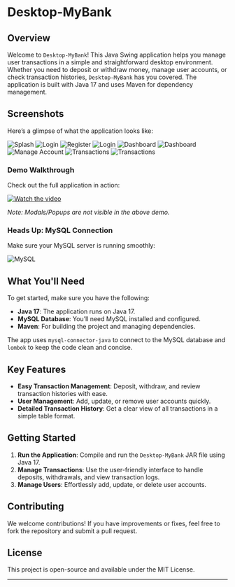 # Desktop-MyBank

## Overview

Welcome to `Desktop-MyBank`! This Java Swing application helps you manage user transactions in a simple and straightforward desktop environment. Whether you need to deposit or withdraw money, manage user accounts, or check transaction histories, `Desktop-MyBank` has you covered. The application is built with Java 17 and uses Maven for dependency management.

## Screenshots

Here’s a glimpse of what the application looks like:

![Splash](preview/preview-1.jpeg)
![Login](preview/preview-2.jpeg)
![Register](preview/preview-3.jpeg)
![Login](preview/preview-4.jpeg)
![Dashboard](preview/preview-5.jpeg)
![Dashboard](preview/preview-6.jpeg)
![Manage Account](preview/preview-7.jpeg)
![Transactions](preview/preview-8.jpeg)
![Transactions](preview/preview-9.jpeg)

### Demo Walkthrough

Check out the full application in action:

[![Watch the video](preview/thumbnail.png)](preview/demo.mp4)

*Note: Modals/Popups are not visible in the above demo.*

### Heads Up: MySQL Connection

Make sure your MySQL server is running smoothly:

![MySQL](preview/preview-connection-failure.gif)

## What You'll Need

To get started, make sure you have the following:

- **Java 17**: The application runs on Java 17.
- **MySQL Database**: You’ll need MySQL installed and configured.
- **Maven**: For building the project and managing dependencies.

The app uses `mysql-connector-java` to connect to the MySQL database and `lombok` to keep the code clean and concise.

## Key Features

- **Easy Transaction Management**: Deposit, withdraw, and review transaction histories with ease.
- **User Management**: Add, update, or remove user accounts quickly.
- **Detailed Transaction History**: Get a clear view of all transactions in a simple table format.

## Getting Started

1. **Run the Application**: Compile and run the `Desktop-MyBank` JAR file using Java 17.
2. **Manage Transactions**: Use the user-friendly interface to handle deposits, withdrawals, and view transaction logs.
3. **Manage Users**: Effortlessly add, update, or delete user accounts.

## Contributing

We welcome contributions! If you have improvements or fixes, feel free to fork the repository and submit a pull request.

## License

This project is open-source and available under the MIT License.

---
